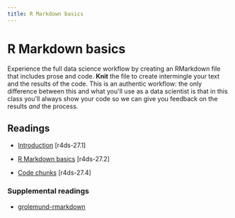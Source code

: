 ```yaml
---
title: R Markdown basics
---
```


<!-- Generated automatically from rmarkdown-basics.yml. Do not edit by hand -->

# R Markdown basics

Experience the full data science workflow by creating an RMarkdown file that
includes prose and code. __Knit__ the file to create intermingle your text and
the results of the code. This is an authentic workflow: the only difference
between this and what you'll use as a data scientist is that in this class
you'll always show your code so we can give you feedback on the results _and_
the process.

## Readings

  * [Introduction](http://r4ds.had.co.nz/r-markdown.html#introduction-18) [r4ds-27.1]

  * [R Markdown basics](http://r4ds.had.co.nz/r-markdown.html#r-markdown-basics) [r4ds-27.2]

  * [Code chunks](http://r4ds.had.co.nz/r-markdown.html#code-chunks) [r4ds-27.4]


### Supplemental readings

* [grolemund-rmarkdown](supplements.html#grolemund-rmarkdown)


